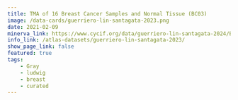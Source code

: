 ```yaml
---
title: TMA of 16 Breast Cancer Samples and Normal Tissue (BC03)
image: /data-cards/guerriero-lin-santagata-2023.png
date: 2021-02-09
minerva_link: https://www.cycif.org/data/guerriero-lin-santagata-2024/BC03
info_link: /atlas-datasets/guerriero-lin-santagata-2023/
show_page_link: false
featured: true 
tags:
    - Gray
    - ludwig
    - breast
    - curated
---
```

